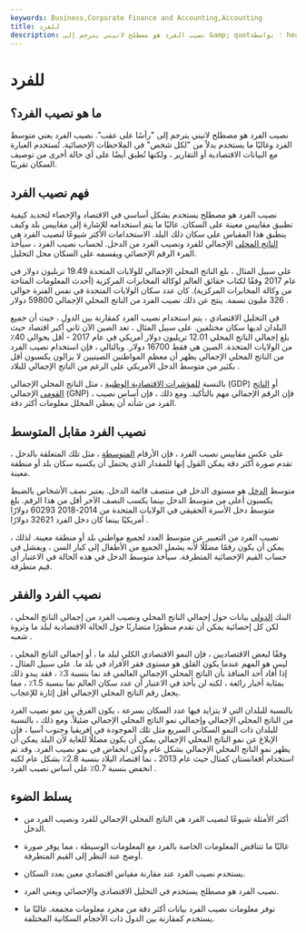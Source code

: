```yaml
---
keywords: Business,Corporate Finance and Accounting,Accounting
title: للفرد
description: نصيب الفرد هو مصطلح لاتيني يترجم إلى &amp; quot؛ بواسطة head &amp; quot؛ ويتم تفسير ذلك على أنه معنى لكل شخص. إنه متوسط الفرد.
---
```


# للفرد
## ما هو نصيب الفرد؟

نصيب الفرد هو مصطلح لاتيني يترجم إلى "رأسًا على عقب". نصيب الفرد يعني متوسط الفرد وغالبًا ما يستخدم بدلاً من "لكل شخص" في الملاحظات الإحصائية. تُستخدم العبارة مع البيانات الاقتصادية أو التقارير ، ولكنها تُطبق أيضًا على أي حالة أخرى من توصيف السكان تقريبًا.

## فهم نصيب الفرد

نصيب الفرد هو مصطلح يستخدم بشكل أساسي في الاقتصاد والإحصاء لتحديد كيفية تطبيق مقاييس معينة على السكان. غالبًا ما يتم استخدامه للإشارة إلى مقاييس بلد وكيف ينطبق هذا المقياس على سكان ذلك البلد. الاستخدامات الأكثر شيوعًا لنصيب الفرد هي [الناتج المحلي](/gdp) الإجمالي للفرد ونصيب الفرد من الدخل. لحساب نصيب الفرد ، سيأخذ المرء الرقم الإحصائي ويقسمه على السكان محل التحليل.

على سبيل المثال ، بلغ الناتج المحلي الإجمالي للولايات المتحدة 19.49 تريليون دولار في عام 2017 وفقًا لكتاب حقائق العالم لوكالة المخابرات المركزية (أحدث المعلومات المتاحة من وكالة المخابرات المركزية). كان عدد سكان الولايات المتحدة في نفس الفترة حوالي 326 مليون نسمة. ينتج عن ذلك نصيب الفرد من الناتج المحلي الإجمالي 59800 دولار .

في التحليل الاقتصادي ، يتم استخدام نصيب الفرد كمقارنة بين الدول ، حيث أن جميع البلدان لديها سكان مختلفين. على سبيل المثال ، تعد الصين الآن ثاني أكبر اقتصاد حيث بلغ إجمالي الناتج المحلي 12.01 تريليون دولار أمريكي في عام 2017 - أقل بحوالي 40٪ من الولايات المتحدة. الصين هي فقط 16700 دولار. وبالتالي ، فإن استخدام نصيب الفرد من الناتج المحلي الإجمالي يظهر أن معظم المواطنين الصينيين لا يزالون يكسبون أقل بكثير من متوسط الدخل الأمريكي على الرغم من الناتج الإجمالي للبلاد .

بالنسبة [للمؤشرات الاقتصادية الوطنية](/economic_indicator) ، مثل الناتج المحلي الإجمالي (GDP) أو [الناتج القومي](/gnp) الإجمالي (GNP) ، فإن الرقم الإجمالي مهم بالتأكيد. ومع ذلك ، فإن أساس نصيب الفرد من شأنه أن يعطي المحلل معلومات أكثر دقة.

## نصيب الفرد مقابل المتوسط

على عكس مقاييس نصيب الفرد ، فإن الأرقام [المتوسطة](/median) ، مثل تلك المتعلقة بالدخل ، تقدم صورة أكثر دقة يمكن القول إنها للمقدار الذي يحتمل أن يكسبه سكان بلد أو منطقة معينة.

متوسط [الدخل](/household_income) هو مستوى الدخل في منتصف قائمة الدخل. يعتبر نصف الأشخاص بالضبط يكسبون أعلى من متوسط الدخل بينما يكسب النصف الآخر أقل من هذا الرقم. بلغ متوسط دخل الأسرة الحقيقي في الولايات المتحدة من 2014-2018 60293 دولارًا أمريكيًا بينما كان دخل الفرد 32621 دولارًا .

نصيب الفرد من التعبير عن متوسط العدد لجميع مواطني بلد أو منطقة معينة. لذلك ، يمكن أن يكون رقمًا مضللًا لأنه يشمل الجميع من الأطفال إلى كبار السن ، ويفشل في حساب القيم الإحصائية المتطرفة. سيأخذ متوسط الدخل في هذه الحالة في الاعتبار أي قيم متطرفة.

## نصيب الفرد والفقر

البنك [الدولي](/worldbank) بيانات حول إجمالي الناتج المحلي ونصيب الفرد من إجمالي الناتج المحلي ، لكن كل إحصائية يمكن أن تقدم منظورًا متضاربًا حول الحالة الاقتصادية لبلد ما وثروة شعبه .

وفقًا لبعض الاقتصاديين ، فإن النمو الاقتصادي الكلي لبلد ما ، أو إجمالي الناتج المحلي ، ليس هو المهم عندما يكون القلق هو مستوى فقر الأفراد في بلد ما. على سبيل المثال ، إذا أفاد أحد المنافذ بأن الناتج المحلي الإجمالي العالمي قد نما بنسبة 3٪ ، فقد يبدو ذلك بمثابة أخبار رائعة ، لكنه لن يأخذ في الاعتبار أن عدد سكان العالم نما بنسبة 1.5٪ ، مما يجعل رقم الناتج المحلي الإجمالي أقل إثارة للإعجاب.

بالنسبة للبلدان التي لا يتزايد فيها عدد السكان بسرعة ، يكون الفرق بين نمو نصيب الفرد من الناتج المحلي الإجمالي وإجمالي نمو الناتج المحلي الإجمالي ضئيلاً. ومع ذلك ، بالنسبة للبلدان ذات النمو السكاني السريع مثل تلك الموجودة في إفريقيا وجنوب آسيا ، فإن الإبلاغ عن نمو الناتج المحلي الإجمالي يمكن أن يكون مضللًا للغاية لأن البلد يمكن أن يظهر نمو الناتج المحلي الإجمالي بشكل عام ولكن انخفاض في نمو نصيب الفرد. وقد تم استخدام أفغانستان كمثال حيث عام 2013 ، نما اقتصاد البلاد بنسبة 2.8٪ بشكل عام لكنه انخفض بنسبة 0.7٪ على أساس نصيب الفرد .

## يسلط الضوء

- أكثر الأمثلة شيوعًا لنصيب الفرد هي الناتج المحلي الإجمالي للفرد ونصيب الفرد من الدخل.

- غالبًا ما تتناقض المعلومات الخاصة بالفرد مع المعلومات الوسيطة ، مما يوفر صورة أوضح عند النظر إلى القيم المتطرفة.

- يستخدم نصيب الفرد عند مقارنة مقياس اقتصادي معين بعدد السكان.

- نصيب الفرد هو مصطلح يستخدم في التحليل الاقتصادي والإحصائي ويعني الفرد.

- توفر معلومات نصيب الفرد بيانات أكثر دقة من مجرد معلومات مجمعة. غالبًا ما يستخدم كمقارنة بين الدول ذات الأحجام السكانية المختلفة.

